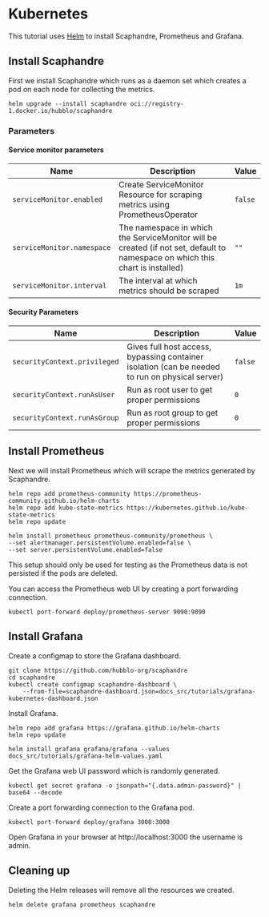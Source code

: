 # Kubernetes

This tutorial uses [Helm](https://helm.sh/docs/intro/quickstart/) to install
Scaphandre, Prometheus and Grafana.

## Install Scaphandre

First we install Scaphandre which runs as a daemon set which creates a pod on
each node for collecting the metrics.

    helm upgrade --install scaphandre oci://registry-1.docker.io/hubblo/scaphandre
### Parameters
#### Service monitor parameters

| Name                                       | Description                                                                                                     | Value                     |
| ------------------------------------------ | --------------------------------------------------------------------------------------------------------------- | ------------------------- |
| `serviceMonitor.enabled`           | Create ServiceMonitor Resource for scraping metrics using PrometheusOperator                                    | `false`                    |
| `serviceMonitor.namespace`         | The namespace in which the ServiceMonitor will be created   (if not set, default to namespace on which this chart is installed)                                                    | `""`                      |
| `serviceMonitor.interval`          | The interval at which metrics should be scraped                                                                 | `1m`                     |


#### Security Parameters

| Name                                       | Description                                                                                                     | Value                     |
| ------------------------------------------ | --------------------------------------------------------------------------------------------------------------- | ------------------------- |
| `securityContext.privileged`           | Gives full host access, bypassing container isolation (can be needed to run on physical server)                                    | `false`                    |
| `securityContext.runAsUser`         | Run as root user to get proper permissions                                                     | `0`                      |
| `securityContext.runAsGroup`          | Run as root group to get proper permissions                                                                  | `0`                     | 
## Install Prometheus

Next we will install Prometheus which will scrape the metrics generated by Scaphandre.

    helm repo add prometheus-community https://prometheus-community.github.io/helm-charts
    helm repo add kube-state-metrics https://kubernetes.github.io/kube-state-metrics
    helm repo update

    helm install prometheus prometheus-community/prometheus \
    --set alertmanager.persistentVolume.enabled=false \
    --set server.persistentVolume.enabled=false

This setup should only be used for testing as the Prometheus data is not
persisted if the pods are deleted.

You can access the Prometheus web UI by creating a port forwarding connection.

    kubectl port-forward deploy/prometheus-server 9090:9090

## Install Grafana

Create a configmap to store the Grafana dashboard.

    git clone https://github.com/hubblo-org/scaphandre
    cd scaphandre
    kubectl create configmap scaphandre-dashboard \
        --from-file=scaphandre-dashboard.json=docs_src/tutorials/grafana-kubernetes-dashboard.json

Install Grafana.

    helm repo add grafana https://grafana.github.io/helm-charts
    helm repo update

    helm install grafana grafana/grafana --values docs_src/tutorials/grafana-helm-values.yaml

Get the Grafana web UI password which is randomly generated.

    kubectl get secret grafana -o jsonpath="{.data.admin-password}" | base64 --decode

Create a port forwarding connection to the Grafana pod.

    kubectl port-forward deploy/grafana 3000:3000

Open Grafana in your browser at http://localhost:3000 the username is admin.

## Cleaning up

Deleting the Helm releases will remove all the resources we created.

    helm delete grafana prometheus scaphandre
